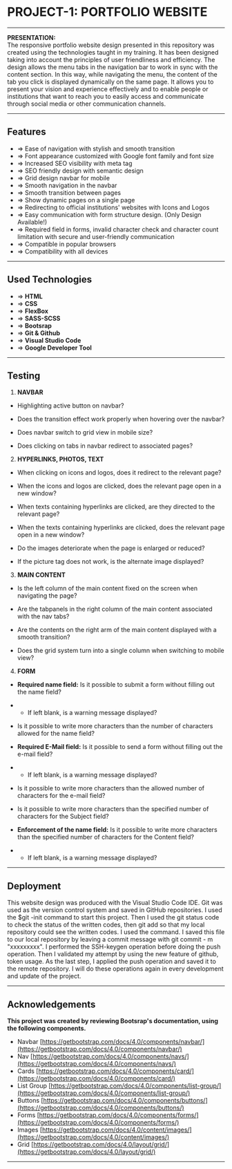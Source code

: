 # PROJECT-1: PORTFOLIO WEBSITE
---
**PRESENTATION:**  
The responsive portfolio website design presented in this repository was created using the technologies taught in my training. It has been designed taking into account the principles of user friendliness and efficiency. The design allows the menu tabs in the navigation bar to work in sync with the content section. In this way, while navigating the menu, the content of the tab you click is displayed dynamically on the same page. It allows you to present your vision and experience effectively and to enable people or institutions that want to reach you to easily access and communicate through social media or other communication channels.  
***  

## Features  
* => Ease of navigation with stylish and smooth transition       
* => Font appearance customized with Google font family and font size
* => Increased SEO visibility with meta tag
* => SEO friendly design with semantic design
* => Grid design navbar for mobile
* => Smooth navigation in the navbar
* => Smooth transition between pages
* => Show dynamic pages on a single page
* => Redirecting to official institutions' websites with Icons and Logos
* => Easy communication with form structure design. (Only Design Available!)
* => Required field in forms, invalid character check and character count limitation    with secure and user-friendly communication
* => Compatible in popular browsers
* => Compatibility with all devices

***

## Used Technologies
* => **HTML**
* => **CSS**
* => **FlexBox**
* => **SASS-SCSS**
* => **Bootsrap**
* => **Git & Github**
* => **Visual Studio Code**
* => **Google Developer Tool**  
***

## Testing  
1. **NAVBAR**  
* Highlighting active button on navbar?

* Does the transition effect work properly when hovering over the navbar?

* Does navbar switch to grid view in mobile size?

* Does clicking on tabs in navbar redirect to associated pages?

2. **HYPERLINKS, PHOTOS, TEXT**  
* When clicking on icons and logos, does it redirect to the relevant page?

* When the icons and logos are clicked, does the relevant page open in a new window?

* When texts containing hyperlinks are clicked, are they directed to the relevant page?

* When the texts containing hyperlinks are clicked, does the relevant page open in a new window?

* Do the images deteriorate when the page is enlarged or reduced?

* If the picture tag does not work, is the alternate image displayed?

3. **MAIN CONTENT**  
* Is the left column of the main content fixed on the screen when navigating the page?

* Are the tabpanels in the right column of the main content associated with the nav tabs?

* Are the contents on the right arm of the main content displayed with a smooth transition?

* Does the grid system turn into a single column when switching to mobile view?


4. **FORM**        
* **Required name field:** Is it possible to submit a form without filling out the name field?
* * If left blank, is a warning message displayed?

* Is it possible to write more characters than the number of characters allowed for the name field?

* **Required E-Mail field:** Is it possible to send a form without filling out the e-mail field?
* * If left blank, is a warning message displayed?

* Is it possible to write more characters than the allowed number of characters for the e-mail field?

* Is it possible to write more characters than the specified number of characters for the Subject field?

* **Enforcement of the name field:** Is it possible to write more characters than the specified number of characters for the Content field?
* * If left blank, is a warning message displayed?
***

## Deployment
This website design was produced with the Visual Studio Code IDE. Git was used as the version control system and saved in GitHub repositories. I used the $git -init command to start this project. Then I used the git status code to check the status of the written codes, then git add so that my local repository could see the written codes. I used the command. I saved this file to our local repository by leaving a commit message with git commit - m "xxxxxxxxx". I performed the SSH-keygen operation before doing the push operation. Then I validated my attempt by using the new feature of github, token usage. As the last step, I applied the push operation and saved it to the remote repository. I will do these operations again in every development and update of the project.
***

## Acknowledgements
**This project was created by reviewing Bootsrap's documentation, using the following components.**  
* Navbar [https://getbootstrap.com/docs/4.0/components/navbar/](https://getbootstrap.com/docs/4.0/components/navbar/)
* Nav [https://getbootstrap.com/docs/4.0/components/navs/](https://getbootstrap.com/docs/4.0/components/navs/)
* Cards [https://getbootstrap.com/docs/4.0/components/card/](https://getbootstrap.com/docs/4.0/components/card/)
* List Group [https://getbootstrap.com/docs/4.0/components/list-group/](https://getbootstrap.com/docs/4.0/components/list-group/)
* Buttons [https://getbootstrap.com/docs/4.0/components/buttons/](https://getbootstrap.com/docs/4.0/components/buttons/)
* Forms [https://getbootstrap.com/docs/4.0/components/forms/](https://getbootstrap.com/docs/4.0/components/forms/)
* Images [https://getbootstrap.com/docs/4.0/content/images/](https://getbootstrap.com/docs/4.0/content/images/)
* Grid [https://getbootstrap.com/docs/4.0/layout/grid/](https://getbootstrap.com/docs/4.0/layout/grid/)

***
